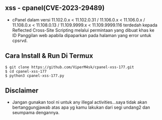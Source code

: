 ## xss - cpanel(CVE-2023-29489)
- cPanel dalam versi 11.102.0.x < 11.102.0.31 / 11.106.0.x < 11.106.0.x / 11.108.0.x < 11.108.0.13 / 11.109.9999.x < 11.109.9999.116 terdedah kepada Reflected Cross-Site Scripting melalui permintaan yang dibuat khas ke ID Panggilan web apabila dipaparkan pada halaman yang error untuk cpsrvd.

## Cara Install & Run Di Termux
```
$ git clone https://github.com/ViperM4sk/cpanel-xss-177.git
$ cd cpanel-xss-177
$ python3 cpanel-xss-177.py
```
## Disclaimer
- Jangan gunakan tool ni untuk any illegal activities...saya tidak akan bertanggungjawab atas apa yg kamu lakukan dari segi undang2 dan seumpama dengannya.
